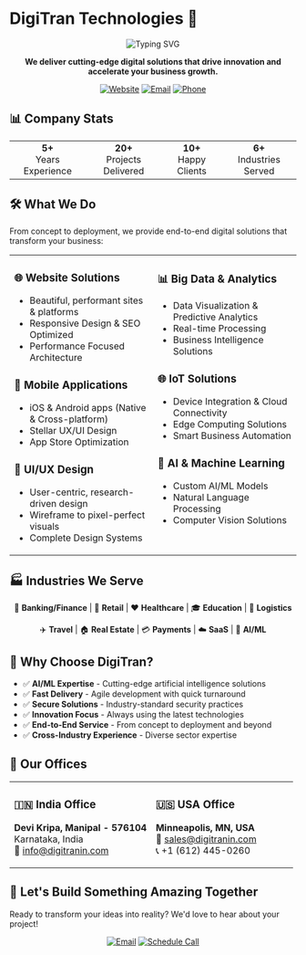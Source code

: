 # DigiTran Technologies 🚀
<div align="center">
  <img src="https://readme-typing-svg.herokuapp.com?font=Fira+Code&size=30&duration=3000&pause=1000&color=2196F3&center=true&vCenter=true&width=600&lines=Transforming+Ideas+Into+Reality;Cutting-Edge+Digital+Solutions;AI%2FML+%7C+Web+%7C+Mobile+%7C+IoT" alt="Typing SVG" />
</div>
<p align="center">
  <strong>We deliver cutting-edge digital solutions that drive innovation and accelerate your business growth.</strong>
</p>
<div align="center">
  
  [![Website](https://img.shields.io/badge/Website-digitranin.com-blue?style=for-the-badge&logo=google-chrome)](https://digitranin.com)
  [![Email](https://img.shields.io/badge/Email-info@digitranin.com-red?style=for-the-badge&logo=gmail)](mailto:info@digitranin.com)
  [![Phone](https://img.shields.io/badge/Phone-+1%20(612)%20445--0260-green?style=for-the-badge&logo=phone)](tel:+16124450260)
  
</div>

## 📊 Company Stats
<div align="center">
  <table>
    <tr>
      <td align="center"><strong>5+</strong><br/>Years Experience</td>
      <td align="center"><strong>20+</strong><br/>Projects Delivered</td>
      <td align="center"><strong>10+</strong><br/>Happy Clients</td>
      <td align="center"><strong>6+</strong><br/>Industries Served</td>
    </tr>
  </table>
</div>

## 🛠️ What We Do
From concept to deployment, we provide end-to-end digital solutions that transform your business:

<table>
<tr>
<td width="50%" valign="top">

### 🌐 **Website Solutions**
- Beautiful, performant sites & platforms
- Responsive Design & SEO Optimized
- Performance Focused Architecture

### 📱 **Mobile Applications**
- iOS & Android apps (Native & Cross-platform)
- Stellar UX/UI Design
- App Store Optimization

### 🎨 **UI/UX Design**
- User-centric, research-driven design
- Wireframe to pixel-perfect visuals
- Complete Design Systems

</td>
<td width="50%" valign="top">

### 📊 **Big Data & Analytics**
- Data Visualization & Predictive Analytics
- Real-time Processing
- Business Intelligence Solutions

### 🌐 **IoT Solutions**
- Device Integration & Cloud Connectivity
- Edge Computing Solutions
- Smart Business Automation

### 🧠 **AI & Machine Learning**
- Custom AI/ML Models
- Natural Language Processing
- Computer Vision Solutions

</td>
</tr>
</table>

## 🏭 Industries We Serve
<div align="center">
  
  🏦 **Banking/Finance** | 🛒 **Retail** | ❤️ **Healthcare** | 🎓 **Education** | 🚚 **Logistics**
  
  ✈️ **Travel** | 🏠 **Real Estate** | 💳 **Payments** | ☁️ **SaaS** | 🤖 **AI/ML**
  
</div>

## 🌟 Why Choose DigiTran?
- ✅ **AI/ML Expertise** - Cutting-edge artificial intelligence solutions
- ✅ **Fast Delivery** - Agile development with quick turnaround
- ✅ **Secure Solutions** - Industry-standard security practices
- ✅ **Innovation Focus** - Always using the latest technologies
- ✅ **End-to-End Service** - From concept to deployment and beyond
- ✅ **Cross-Industry Experience** - Diverse sector expertise

## 🏢 Our Offices

<table>
<tr>
<td width="50%" valign="top">

### 🇮🇳 India Office
**Devi Kripa, Manipal - 576104**  
Karnataka, India  
📧 info@digitranin.com

</td>
<td width="50%" valign="top">

### 🇺🇸 USA Office
**Minneapolis, MN, USA**  
📧 sales@digitranin.com  
📞 +1 (612) 445-0260

</td>
</tr>
</table>

## 🤝 Let's Build Something Amazing Together
Ready to transform your ideas into reality? We'd love to hear about your project!
<div align="center">
  
  [![Email](https://img.shields.io/badge/Get%20Quote-info@digitranin.com-blue?style=for-the-badge&logo=mail.ru)](mailto:info@digitranin.com)
  [![Schedule Call](https://img.shields.io/badge/Schedule%20Call-+1%20(612)%20445--0260-green?style=for-the-badge&logo=phone)](tel:+16124450260)
  
</div>
